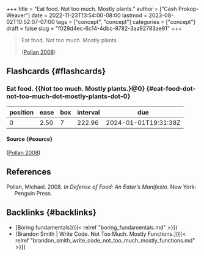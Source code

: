 +++
title = "Eat food. Not too much. Mostly plants."
author = ["Cash Prokop-Weaver"]
date = 2022-11-23T13:54:00-08:00
lastmod = 2023-08-02T10:52:07-07:00
tags = ["concept", "concept"]
categories = ["concept"]
draft = false
slug = "f029d4ec-6c14-4dbc-9782-3aa92783ae91"
+++

> Eat food. Not too much. Mostly plants.
>
> (<a href="#citeproc_bib_item_1">Pollan 2008</a>)


## Flashcards {#flashcards}


### Eat food. {{Not too much. Mostly plants.}@0} {#eat-food-dot-not-too-much-dot-mostly-plants-dot-0}

| position | ease | box | interval | due                  |
|----------|------|-----|----------|----------------------|
| 0        | 2.50 | 7   | 222.96   | 2024-01-01T19:31:38Z |


#### Source {#source}

(<a href="#citeproc_bib_item_1">Pollan 2008</a>)

## References

<style>.csl-entry{text-indent: -1.5em; margin-left: 1.5em;}</style><div class="csl-bib-body">
  <div class="csl-entry"><a id="citeproc_bib_item_1"></a>Pollan, Michael. 2008. <i>In Defense of Food: An Eater’s Manifesto</i>. New York: Penguin Press.</div>
</div>


## Backlinks {#backlinks}

-   [Boring fundamentals]({{< relref "boring_fundamentals.md" >}})
-   [Brandon Smith | Write Code. Not Too Much. Mostly Functions.]({{< relref "brandon_smith_write_code_not_too_much_mostly_functions.md" >}})
